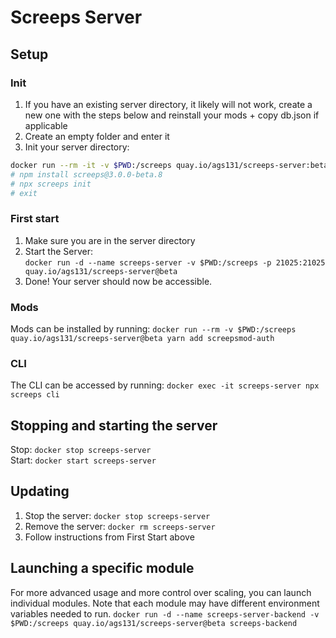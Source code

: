 # Screeps Server

## Setup
  
### Init
1. If you have an existing server directory, it likely will not work, 
	create a new one with the steps below and reinstall your mods + copy db.json if applicable
2. Create an empty folder and enter it
3. Init your server directory: 
```bash
docker run --rm -it -v $PWD:/screeps quay.io/ags131/screeps-server:beta sh
# npm install screeps@3.0.0-beta.8
# npx screeps init
# exit
```

### First start
1. Make sure you are in the server directory
2. Start the Server:  
```docker run -d --name screeps-server -v $PWD:/screeps -p 21025:21025 quay.io/ags131/screeps-server@beta```
3. Done! Your server should now be accessible.

### Mods
Mods can be installed by running:
```docker run --rm -v $PWD:/screeps quay.io/ags131/screeps-server@beta yarn add screepsmod-auth```

### CLI
The CLI can be accessed by running:
```docker exec -it screeps-server npx screeps cli```

## Stopping and starting the server
Stop:
```docker stop screeps-server```  
Start:
```docker start screeps-server```

## Updating

1. Stop the server:
  ```docker stop screeps-server```
2. Remove the server:
  ```docker rm screeps-server```
3. Follow instructions from First Start above

## Launching a specific module
For more advanced usage and more control over scaling, you can launch individual modules. Note that each module may have different environment variables needed to run.
```docker run -d --name screeps-server-backend -v $PWD:/screeps quay.io/ags131/screeps-server@beta screeps-backend```

